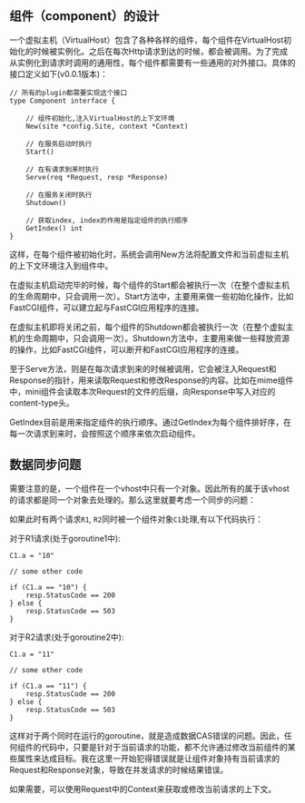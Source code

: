 ## 组件（component）的设计

一个虚拟主机（VirtualHost）包含了各种各样的组件，每个组件在VirtualHost初始化的时候被实例化。之后在每次Http请求到达的时候，都会被调用。为了完成从实例化到请求时调用的通用性，每个组件都需要有一些通用的对外接口。具体的接口定义如下(v0.0.1版本)：

```
// 所有的plugin都需要实现这个接口
type Component interface {

	// 组件初始化,注入VirtualHost的上下文环境
	New(site *config.Site, context *Context)

    // 在服务启动时执行
	Start()

	// 在有请求到来时执行
	Serve(req *Request, resp *Response)

	// 在服务关闭时执行
	Shutdown()

	// 获取index, index的作用是指定组件的执行顺序
	GetIndex() int
}
```

这样，在每个组件被初始化时，系统会调用New方法将配置文件和当前虚拟主机的上下文环境注入到组件中。

在虚拟主机启动完毕的时候，每个组件的Start都会被执行一次（在整个虚拟主机的生命周期中，只会调用一次）。Start方法中，主要用来做一些初始化操作，比如FastCGI组件，可以建立起与FastCGI应用程序的连接。

在虚拟主机即将关闭之前，每个组件的Shutdown都会被执行一次（在整个虚拟主机的生命周期中，只会调用一次）。Shutdown方法中，主要用来做一些释放资源的操作，比如FastCGI组件，可以断开和FastCGI应用程序的连接。

至于Serve方法，则是在每次请求到来的时候被调用，它会被注入Request和Response的指针，用来读取Request和修改Response的内容。比如在mime组件中，mini组件会读取本次Request的文件的后缀，向Response中写入对应的content-type头。

GetIndex目前是用来指定组件的执行顺序。通过GetIndex为每个组件排好序，在每一次请求到来时，会按照这个顺序来依次启动组件。


## 数据同步问题

需要注意的是，一个组件在一个vhost中只有一个对象。因此所有的属于该vhost的请求都是同一个对象去处理的。那么这里就要考虑一个同步的问题：

如果此时有两个请求`R1`, `R2`同时被一个组件对象`C1`处理,有以下代码执行：

对于R1请求(处于goroutine1中):
```
C1.a = "10"

// some other code

if (C1.a == "10") {
	resp.StatusCode == 200
} else {
	resp.StatusCode == 503
}
```

对于R2请求(处于goroutine2中):

```
C1.a = "11"

// some other code

if (C1.a == "11") {
	resp.StatusCode == 200
} else {
	resp.StatusCode == 503
}
```

这样对于两个同时在运行的goroutine，就是造成数据CAS错误的问题。因此，任何组件的代码中，只要是针对于当前请求的功能，都不允许通过修改当前组件的某些属性来达成目标。我在这里一开始犯得错误就是让组件对象持有当前请求的Request和Response对象，导致在并发请求的时候结果错误。

如果需要，可以使用Request中的Context来获取或修改当前请求的上下文。
